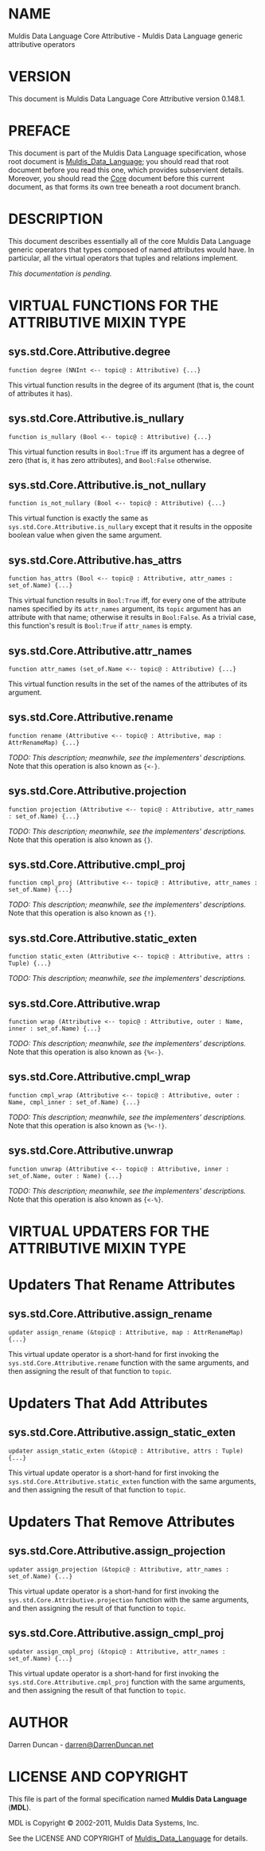 # NAME

Muldis Data Language Core Attributive - Muldis Data Language generic attributive operators

# VERSION

This document is Muldis Data Language Core Attributive version 0.148.1.

# PREFACE

This document is part of the Muldis Data Language specification, whose root
document is [Muldis_Data_Language](Muldis_Data_Language.md);
you should read that root document before
you read this one, which provides subservient details.  Moreover, you
should read the [Core](Muldis_Data_Language_Core.md) document before this current
document, as that forms its own tree beneath a root document branch.

# DESCRIPTION

This document describes essentially all of the core Muldis Data Language generic
operators that types composed of named attributes would have.  In
particular, all the virtual operators that tuples and relations implement.

*This documentation is pending.*

# VIRTUAL FUNCTIONS FOR THE ATTRIBUTIVE MIXIN TYPE

## sys.std.Core.Attributive.degree

`function degree (NNInt <-- topic@ : Attributive) {...}`

This virtual function results in the degree of its argument (that is, the
count of attributes it has).

## sys.std.Core.Attributive.is_nullary

`function is_nullary (Bool <-- topic@ : Attributive) {...}`

This virtual function results in `Bool:True` iff its argument has a degree
of zero (that is, it has zero attributes), and `Bool:False` otherwise.

## sys.std.Core.Attributive.is_not_nullary

`function is_not_nullary (Bool <-- topic@ : Attributive) {...}`

This virtual function is exactly the same as
`sys.std.Core.Attributive.is_nullary` except
that it results in the opposite boolean value when given the same argument.

## sys.std.Core.Attributive.has_attrs

`function has_attrs (Bool <-- topic@ : Attributive,
attr_names : set_of.Name) {...}`

This virtual function results in `Bool:True` iff, for every one of the
attribute names specified by its `attr_names` argument, its `topic`
argument has an attribute with that name; otherwise it results in
`Bool:False`.  As a trivial case, this function's result is `Bool:True`
if `attr_names` is empty.

## sys.std.Core.Attributive.attr_names

`function attr_names (set_of.Name <-- topic@ : Attributive) {...}`

This virtual function results in the set of the names of the attributes of
its argument.

## sys.std.Core.Attributive.rename

`function rename (Attributive <-- topic@ : Attributive,
map : AttrRenameMap) {...}`

*TODO: This description; meanwhile, see the implementers' descriptions.*
Note that this operation is also known as `{<-}`.

## sys.std.Core.Attributive.projection

`function projection (Attributive <-- topic@ : Attributive,
attr_names : set_of.Name) {...}`

*TODO: This description; meanwhile, see the implementers' descriptions.*
Note that this operation is also known as `{}`.

## sys.std.Core.Attributive.cmpl_proj

`function cmpl_proj (Attributive <-- topic@ : Attributive,
attr_names : set_of.Name) {...}`

*TODO: This description; meanwhile, see the implementers' descriptions.*
Note that this operation is also known as `{!}`.

## sys.std.Core.Attributive.static_exten

`function static_exten (Attributive <--
topic@ : Attributive, attrs : Tuple) {...}`

*TODO: This description; meanwhile, see the implementers' descriptions.*

## sys.std.Core.Attributive.wrap

`function wrap (Attributive <-- topic@ : Attributive,
outer : Name, inner : set_of.Name) {...}`

*TODO: This description; meanwhile, see the implementers' descriptions.*
Note that this operation is also known as `{%<-}`.

## sys.std.Core.Attributive.cmpl_wrap

`function cmpl_wrap (Attributive <-- topic@ : Attributive,
outer : Name, cmpl_inner : set_of.Name) {...}`

*TODO: This description; meanwhile, see the implementers' descriptions.*
Note that this operation is also known as `{%<-!}`.

## sys.std.Core.Attributive.unwrap

`function unwrap (Attributive <-- topic@ : Attributive,
inner : set_of.Name, outer : Name) {...}`

*TODO: This description; meanwhile, see the implementers' descriptions.*
Note that this operation is also known as `{<-%}`.

# VIRTUAL UPDATERS FOR THE ATTRIBUTIVE MIXIN TYPE

# Updaters That Rename Attributes

## sys.std.Core.Attributive.assign_rename

`updater assign_rename (&topic@ : Attributive, map : AttrRenameMap) {...}`

This virtual update operator is a short-hand for first invoking the
`sys.std.Core.Attributive.rename` function with the same arguments, and
then assigning the result of that function to `topic`.

# Updaters That Add Attributes

## sys.std.Core.Attributive.assign_static_exten

`updater assign_static_exten (&topic@ : Attributive, attrs : Tuple) {...}`

This virtual update operator is a short-hand for first invoking the
`sys.std.Core.Attributive.static_exten` function with the same arguments,
and then assigning the result of that function to `topic`.

# Updaters That Remove Attributes

## sys.std.Core.Attributive.assign_projection

`updater assign_projection (&topic@ : Attributive,
attr_names : set_of.Name) {...}`

This virtual update operator is a short-hand for first invoking the
`sys.std.Core.Attributive.projection` function with the same arguments,
and then assigning the result of that function to `topic`.

## sys.std.Core.Attributive.assign_cmpl_proj

`updater assign_cmpl_proj (&topic@ : Attributive,
attr_names : set_of.Name) {...}`

This virtual update operator is a short-hand for first invoking the
`sys.std.Core.Attributive.cmpl_proj` function with the same arguments,
and then assigning the result of that function to `topic`.

# AUTHOR

Darren Duncan - darren@DarrenDuncan.net

# LICENSE AND COPYRIGHT

This file is part of the formal specification named
**Muldis Data Language** (**MDL**).

MDL is Copyright © 2002-2011, Muldis Data Systems, Inc.

See the LICENSE AND COPYRIGHT of
[Muldis_Data_Language](Muldis_Data_Language.md) for details.
